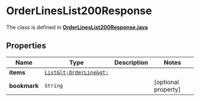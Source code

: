 

# OrderLinesList200Response

The class is defined in **[OrderLinesList200Response.java](../../src/main/java/org/openapitools/model/OrderLinesList200Response.java)**

## Properties

Name | Type | Description | Notes
------------ | ------------- | ------------- | -------------
**items** | [`List&lt;OrderLine&gt;`](OrderLine.md) |  | 
**bookmark** | `String` |  |  [optional property]




